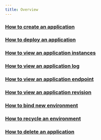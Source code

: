 ```yaml
---
title: Overview
---
```


### [How to create an application](./create-application)

### [How to deploy an application](./deploy-application)

### [How to view an application instances](./get-application-instance)

### [How to view an application log](./get-application-log)

### [How to view an application endpoint](./get-application-endpoint)

### [How to view an application revision](./get-application-revision)

### [How to bind new environment](./bind-new-environment)

### [How to recycle an environment](./recycle-environment)

### [How to delete an application](./delete-application)
